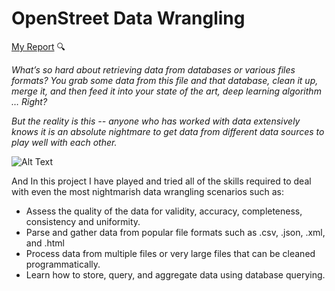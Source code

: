 # OpenStreet Data Wrangling

[My Report](https://ashish25.github.io/Wrangling/) :mag:

_What’s so hard about retrieving data from databases or various files formats? You grab some data from this file and that database, clean it up, merge it, and then feed it into your state of the art, deep learning algorithm … Right?_

_But the reality is this -- anyone who has worked with data extensively knows it is an absolute nightmare to get data from different data sources to play well with each other._

![Alt Text](https://www.cyclestreets.net/blog/wp-content/uploads/openstreetmap.jpg)

And In this project I have played and tried all of the skills required to deal with even the most nightmarish data wrangling scenarios such as:

* Assess the quality of the data for validity, accuracy, completeness, consistency and uniformity.
* Parse and gather data from popular file formats such as .csv, .json, .xml, and .html
* Process data from multiple files or very large files that can be cleaned programmatically.
* Learn how to store, query, and aggregate data using database querying.
